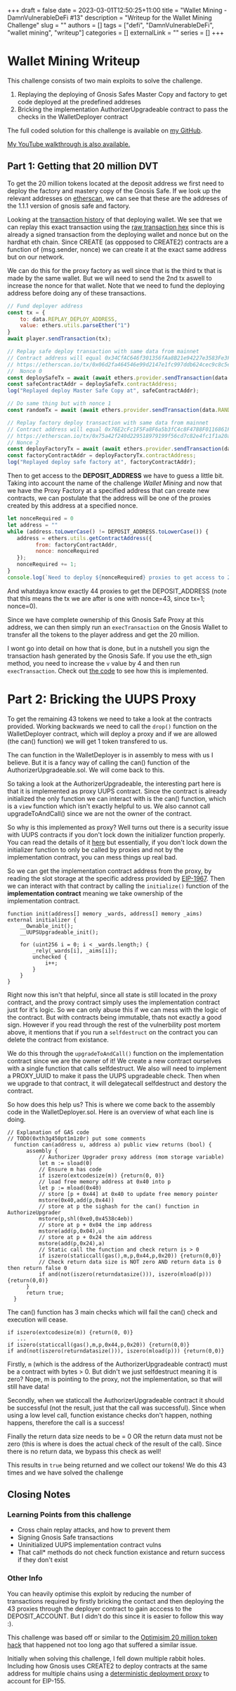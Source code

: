 +++ 
draft = false
date = 2023-03-01T12:50:25+11:00
title = "Wallet Mining - DamnVulnerableDeFi #13"
description = "Writeup for the Wallet Mining Challenge"
slug = ""
authors = []
tags = ["defi", "DamnVulnerableDeFi", "wallet mining", "writeup"]
categories = []
externalLink = ""
series = []
+++

# Wallet Mining Writeup

This challenge consists of two main exploits to solve the challenge.
1. Replaying the deploying of Gnosis Safes Master Copy and factory to get code
   deployed at the predefined addreses
2. Bricking the implementation AuthorizerUpgradeable contract to pass the checks
   in the WalletDeployer contract

The full coded solution for this challenge is available on [my
GitHub](https://github.com/BlueAlder/damn-vulnerable-defi/blob/master/test/wallet-mining/wallet-mining.challenge.js).

[My YouTube walkthrough is also
available.](https://www.youtube.com/watch?v=7PS-wuIsZ4A)

## Part 1: Getting that 20 million DVT

To get the 20 million tokens located at the deposit address we first need to
deploy the factory and mastery copy of the Gnosis Safe. If we look up the
relevant addresses on
[etherscan](https://etherscan.io/address/0x34cfac646f301356faa8b21e94227e3583fe3f5f#code),
we can see that these are the addreses of the 1.1.1 version of gnosis safe and
factory.

Looking at the [transaction
history](https://etherscan.io/address/0x1aa7451dd11b8cb16ac089ed7fe05efa00100a6a)
of that deploying wallet. We see that we can replay this exact transaction using
the [raw transaction
hex](https://etherscan.io/getRawTx?tx=0x06d2fa464546e99d2147e1fc997ddb624cec9c8c5e25a050cc381ee8a384eed3)
since this is already a signed transaction from the deploying wallet and nonce
but on the hardhat eth chain. Since CREATE (as oppposed to CREATE2) contracts
are a function of (msg.sender, nonce) we can create it at the exact same address
but on our network. 

We can do this for the proxy factory as well since that is the third tx that is
made by the same wallet. But we will need to send the 2nd tx aswell to increase
the nonce for that wallet. Note that we need to fund the deploying address
before doing any of these transactions.

```javascript
// Fund deployer address
const tx = {
    to: data.REPLAY_DEPLOY_ADDRESS,
    value: ethers.utils.parseEther("1")
}
await player.sendTransaction(tx);

// Replay safe deploy transaction with same data from mainnet
// Contract address will equal 0x34CfAC646f301356fAa8B21e94227e3583Fe3F5F
// https://etherscan.io/tx/0x06d2fa464546e99d2147e1fc997ddb624cec9c8c5e25a050cc381ee8a384eed3
//  Nonce 0
const deploySafeTx = await (await ethers.provider.sendTransaction(data.DEPLOY_SAFE_TX)).wait();
const safeContractAddr = deploySafeTx.contractAddress;
log("Replayed deploy Master Safe Copy at", safeContractAddr);

// Do same thing but with nonce 1
const randomTx = await (await ethers.provider.sendTransaction(data.RANDOM_TX)).wait();

// Replay factory deploy transaction with same data from mainnet
// Contract address will equal 0x76E2cFc1F5Fa8F6a5b3fC4c8F4788F0116861F9B 
// https://etherscan.io/tx/0x75a42f240d229518979199f56cd7c82e4fc1f1a20ad9a4864c635354b4a34261
// Nonce 2
const deployFactoryTx = await (await ethers.provider.sendTransaction(data.DEPLOY_FACTORY_TX)).wait();
const factoryContractAddr = deployFactoryTx.contractAddress;
log("Replayed deploy safe factory at", factoryContractAddr);
```

Then to get access to the **DEPOSIT_ADDRESS** we have to guess a little bit.
Taking into account the name of the challenge *Wallet Mining* and now that we
have the Proxy Factory at a specified address that can create new contracts, we
can postulate that the address will be one of the proxies created by this
address at a specified nonce. 

```javascript
let nonceRequired = 0
let address = ""
while (address.toLowerCase() != DEPOSIT_ADDRESS.toLowerCase()) {
   address = ethers.utils.getContractAddress({
         from: factoryContractAddr,
         nonce: nonceRequired
   });
   nonceRequired += 1;
}
console.log(`Need to deploy ${nonceRequired} proxies to get access to 20mil`);
```

And whatdaya know exactly 44 proxies to get the DEPOSIT_ADDRESS (note that this
means the tx we are after is one with nonce=43, since tx=1; nonce=0).

Since we have complete ownership of this Gnosis Safe Proxy at this address, we
can then simply run an `execTransaction` on the Gnosis Wallet to transfer all
the tokens to the player address and get the 20 million.

I wont go into detail on how that is done, but in a nutshell you sign the
transaction hash generated by the Gnosis Safe. If you use the eth_sign method,
you need to increase the `v` value by 4 and then run `execTransaction`. Check
out [the
code](https://github.com/BlueAlder/damn-vulnerable-defi/blob/2b04ed65617c401032ae3388ce4d33aea224a435/test/wallet-mining/wallet-mining.challenge.js#L167)
to see how this is implemented.

# Part 2: Bricking the UUPS Proxy

To get the remaining 43 tokens we need to take a look at the contracts provided.
Working backwards we need to call the `drop()` function on the WalletDeployer
contract, which will deploy a proxy and if we are allowed (the can() function)
we will get 1 token transfered to us.

The can function in the WalletDeployer is in assembly to mess with us I believe.
But it is a fancy way of calling the can() function of the
AuthorizerUpgradeable.sol. We will come back to this.

So taking a look at the AuthorizerUpgradeable, the interesting part here is that
it is implemented as proxy UUPS contract. Since the contract is already
initialized the only function we can interact with is the can() function, which
is a `view` function which isn't exactly helpful to us. We also cannot call
upgradeToAndCall() since we are not the owner of the contract.

So why is this implemented as proxy? Well turns out there is a security issue
with UUPS contracts if you don't lock down the initializer function properly.
You can read the details of it
[here](https://forum.openzeppelin.com/t/uupsupgradeable-vulnerability-post-mortem/15680)
but essentially, if you don't lock down the initializer function to only be
called by proxies and not by the implementation contract, you can mess things up
real bad. 

So we can get the implementation contract address from the proxy, by reading the
slot storage at the specific address provided by
[EIP-1967](https://eips.ethereum.org/EIPS/eip-1967). Then we can interact with
that contract by calling the `initialize()` function of the **implementation
contract** meaning we take ownership of the implementation contract. 

```sol
function init(address[] memory _wards, address[] memory _aims) external initializer {
    __Ownable_init();
    __UUPSUpgradeable_init();

    for (uint256 i = 0; i < _wards.length;) {
        _rely(_wards[i], _aims[i]);
        unchecked {
            i++;
        }
    }
}
```

Right now this isn't that helpful, since all state is still located in the proxy
contract, and the proxy contract simply uses the implementation contract just
for it's logic. So we can only abuse this if we can mess with the logic of the
contract. But with contracts being immutable, thats not exactly a good sign.
However if you read through the rest of the vulnerbility post mortem above, it
mentions that if you run a `selfdestruct` on the contract you can delete the
contract from existance. 

We do this through the `upgradeToAndCall()` function on the implementation
contract since we are the owner of it! We  create a new contract ourselves with
a single function that calls selfdestruct. We also will need to implement a
PROXY_UUID to make it pass the UUPS upgradeable check. Then when we upgrade to
that contract, it will delegatecall selfdestruct and destory the contract. 

So how does this help us? This is where we come back to the assembly code in the
WalletDeployer.sol. Here is an overview of what each line is doing.

```sol
// Explanation of GAS code
// TODO(0xth3g450pt1m1z0r) put some comments
  function can(address u, address a) public view returns (bool) {
      assembly { 
          // Authorizer Upgrader proxy address (mom storage variable)
          let m := sload(0)
          // Ensure m has code
          if iszero(extcodesize(m)) {return(0, 0)}
          // load free memory address at 0x40 into p
          let p := mload(0x40)
          // store [p + 0x44] at 0x40 to update free memory pointer
          mstore(0x40,add(p,0x44))
          // store at p the sighash for the can() function in AuthorizeUpgrader
          mstore(p,shl(0xe0,0x4538c4eb))
          // store at p + 0x04 the imp address
          mstore(add(p,0x04),u)
          // store at p + 0x24 the aim address
          mstore(add(p,0x24),a)
          // Static call the function and check return is > 0
          if iszero(staticcall(gas(),m,p,0x44,p,0x20)) {return(0,0)}
          // Check return data size is NOT zero AND return data is 0 then return false 0
          if and(not(iszero(returndatasize())), iszero(mload(p))) {return(0,0)}
      }
      return true;
  }
```

The can() function has 3 main checks which will fail the
can() check and execution will cease.

```sol
if iszero(extcodesize(m)) {return(0, 0)}
   ...        
if iszero(staticcall(gas(),m,p,0x44,p,0x20)) {return(0,0)}
if and(not(iszero(returndatasize())), iszero(mload(p))) {return(0,0)}
```

Firstly, `m` (which is the address of the AuthorizerUpgradeable contract) must
be a contract with bytes > 0. But didn't we just selfdestruct meaning it is
zero? Nope, m is pointing to the proxy, not the implementation, so that will
still have data!

Secondly, when we staticcall the AuthorizerUpgradeable contract it should be
successful (not the result, just that the call was successful). Since when using
a low level call, function existance checks don't happen, nothing happens,
therefore the call is a success! 

Finally the return data size needs to be = 0 OR the return data must not be zero
(this is where is does the actual check of the result of the call). Since there
is no return data, we bypass this check as well!

This results in `true` being returned and we collect our tokens! We do this 43
times and we have solved the challenge

## Closing Notes

### Learning Points from this challenge

 - Cross chain replay attacks, and how to prevent them
 - Signing Gnosis Safe transactions
 - Uninitialized UUPS implementation contract vulns
 - That call* methods do not check function existance and return success if they
   don't exist

### Other Info

You can heavily optimise this exploit by reducing the number of transactions
required by firstly bricking the contact and then deploying the 43 proxies
through the deployer contract to gain acccess to the DEPOSIT_ACCOUNT. But I didn't do this since it is easier to follow this way :). 

This challenge was based off or similar to the [Optimisim 20 million token
hack](https://decrypt.co/102377/ethereum-layer-2-solution-optimism-loses-20-million-tokens-in-interlayer-snafu)
that happened not too long ago that suffered a similar issue.

Initially when solving this challenge, I fell down multiple rabbit holes.
Including how Gnosis uses CREATE2 to deploy contracts at the same address for
multiple chains using a [deterministic deployment
proxy](https://github.com/Arachnid/deterministic-deployment-proxy) to account
for EIP-155.